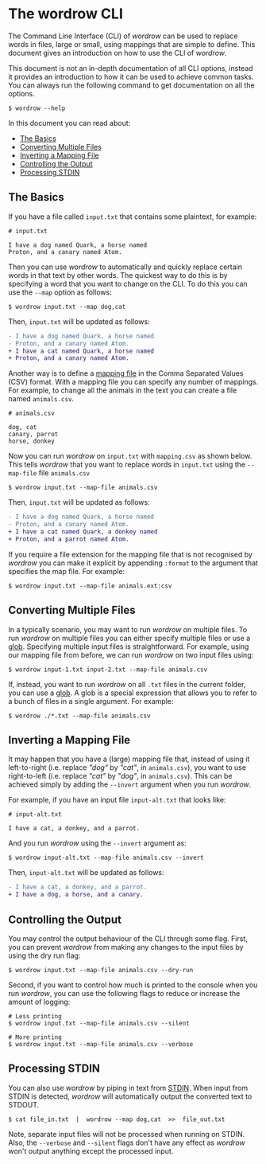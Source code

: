 # The wordrow CLI

The Command Line Interface (CLI) of *wordrow* can be used to replace words in
files, large or small, using mappings that are simple to define. This document
gives an introduction on how to use the CLI of *wordrow*.

This document is not an in-depth documentation of all CLI options, instead it
provides an introduction to how it can be used to achieve common tasks. You can
always run the following command to get documentation on all the options.

```shell
$ wordrow --help
```

In this document you can read about:

- [The Basics](#the-basics)
- [Converting Multiple Files](#converting-multiple-files)
- [Inverting a Mapping File](#inverting-a-mapping-file)
- [Controlling the Output](#controlling-the-output)
- [Processing STDIN](#processing-stdin)

## The Basics

If you have a file called `input.txt` that contains some plaintext, for example:

```text
# input.txt

I have a dog named Quark, a horse named
Proton, and a canary named Atom.
```

Then you can use *wordrow* to automatically and quickly replace certain words in
that text by other words. The quickest way to do this is by specifying a word
that you want to change on the CLI. To do this you can use the `--map` option as
follows:

```shell
$ wordrow input.txt --map dog,cat
```

Then, `input.txt` will be updated as follows:

```diff
- I have a dog named Quark, a horse named
- Proton, and a canary named Atom.
+ I have a cat named Quark, a horse named
+ Proton, and a canary named Atom.
```

Another way is to define a [mapping file] in the Comma Separated Values (CSV)
format. With a mapping file you can specify any number of mappings. For example,
to change all the animals in the text you can create a file named `animals.csv`.

```csv
# animals.csv

dog, cat
canary, parrot
horse, donkey
```

Now you can run *wordrow* on `input.txt` with `mapping.csv` as shown below. This
tells *wordrow* that you want to replace words in `input.txt` using the
`--map-file` file `animals.csv`

```shell
$ wordrow input.txt --map-file animals.csv
```

Then, `input.txt` will be updated as follows:

```diff
- I have a dog named Quark, a horse named
- Proton, and a canary named Atom.
+ I have a cat named Quark, a donkey named
+ Proton, and a parrot named Atom.
```

If you require a file extension for the mapping file that is not recognised by
*wordrow* you can make it explicit by appending `:format` to the argument that
specifies the map file. For example:

```shell
$ wordrow input.txt --map-file animals.ext:csv
```

## Converting Multiple Files

In a typically scenario, you may want to run *wordrow* on multiple files. To run
*wordrow* on multiple files you can either specify multiple files or use a
[glob]. Specifying multiple input files is straightforward. For example, using
our mapping file from before, we can run *wordrow* on two input files using:

```shell
$ wordrow input-1.txt input-2.txt --map-file animals.csv
```

If, instead, you want to run *wordrow* on all `.txt` files in the current
folder, you can use a [glob]. A glob is a special expression that allows you
to refer to a bunch of files in a single argument. For example:

```shell
$ wordrow ./*.txt --map-file animals.csv
```

## Inverting a Mapping File

It may happen that you have a (large) mapping file that, instead of using it
left-to-right (i.e. replace _"dog"_ by _"cat"_, in `animals.csv`), you want to
use right-to-left (i.e. replace _"cat"_ by _"dog"_, in `animals.csv`). This can
be achieved simply by adding the `--invert` argument when you run *wordrow*.

For example, if you have an input file `input-alt.txt` that looks like:

```text
# input-alt.txt

I have a cat, a donkey, and a parrot.
```

And you run *wordrow* using the `--invert` argument as:

```shell
$ wordrow input-alt.txt --map-file animals.csv --invert
```

Then, `input-alt.txt` will be updated as follows:

```diff
- I have a cat, a donkey, and a parrot.
+ I have a dog, a horse, and a canary.
```

## Controlling the Output

You may control the output behaviour of the CLI through some flag. First, you
can prevent *wordrow* from making any changes to the input files by using the
dry run flag:

```shell
$ wordrow input.txt --map-file animals.csv --dry-run
```

Second, if you want to control how much is printed to the console when you run
*wordrow*, you can use the following flags to reduce or increase the amount of
logging:

```shell
# Less printing
$ wordrow input.txt --map-file animals.csv --silent

# More printing
$ wordrow input.txt --map-file animals.csv --verbose
```

## Processing STDIN

You can also use *wordrow* by piping in text from [STDIN]. When input from STDIN
is detected, *wordrow* will automatically output the converted text to STDOUT.

```shell
$ cat file_in.txt  |  wordrow --map dog,cat  >>  file_out.txt
```

Note, separate input files will not be processed when running on STDIN. Also,
the `--verbose` and `--silent` flags don't have any effect as *wordrow* won't
output anything except the processed input.

[glob]: https://mincong.io/2019/04/16/glob-expression-understanding/
[mapping file]: ./mapping-files.md
[stdin]: https://en.wikipedia.org/wiki/Standard_streams
